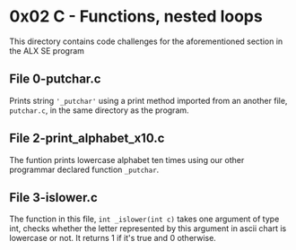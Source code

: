 # 0x02 C - Functions, nested loops
This directory contains code challenges for the aforementioned section in the ALX SE program

## File 0-putchar.c
Prints string `'_putchar'` using a print method imported from an another file, `putchar.c`, in the same directory as the program.

## File 2-print_alphabet_x10.c
The funtion prints lowercase alphabet ten times using our other programmar declared function `_putchar`.

## File 3-islower.c
The function in this file, `int _islower(int c)` takes one argument of type int, checks whether the letter represented by this argument in ascii chart is lowercase or not. It returns 1 if it's true and 0 otherwise.



